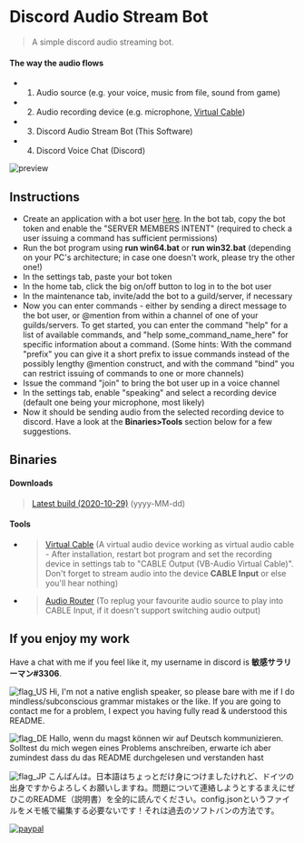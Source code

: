 # Discord Audio Stream Bot
>A simple discord audio streaming bot.

#### The way the audio flows
* 1. Audio source (e.g. your voice, music from file, sound from game)
* 2. Audio recording device (e.g. microphone, [Virtual Cable](https://www.vb-audio.com/Cable/index.htm))
* 3. Discord Audio Stream Bot (This Software)
* 4. Discord Voice Chat (Discord)

![preview](https://i.imgur.com/lODMwHI.png)

## Instructions
* Create an application with a bot user [here](https://discordapp.com/developers/applications). In the bot tab, copy the bot token and enable the "SERVER MEMBERS INTENT" (required to check a user issuing a command has sufficient permissions)
* Run the bot program using **run win64.bat** or **run win32.bat** (depending on your PC's architecture; in case one doesn't work, please try the other one!)
* In the settings tab, paste your bot token
* In the home tab, click the big on/off button to log in to the bot user
* In the maintenance tab, invite/add the bot to a guild/server, if necessary
* Now you can enter commands - either by sending a direct message to the bot user, or @mention from within a channel of one of your guilds/servers. To get started, you can enter the command "help" for a list of available commands, and "help some_command_name_here" for specific information about a command. (Some hints: With the command "prefix" you can give it a short prefix to issue commands instead of the possibly lengthy @mention construct, and with the command "bind" you can restrict issuing of commands to one or more channels)
* Issue the command "join" to bring the bot user up in a voice channel
* In the settings tab, enable "speaking" and select a recording device (default one being your microphone, most likely)
* Now it should be sending audio from the selected recording device to discord. Have a look at the **Binaries>Tools** section below for a few suggestions.

## Binaries
#### Downloads
>[Latest build (2020-10-29)](https://drive.google.com/uc?export=download&id=0B6898q95NTM3eGxoSVljMlM3ekk) (yyyy-MM-dd)

#### Tools
* >[Virtual Cable](https://www.vb-audio.com/Cable/index.htm) (A virtual audio device working as virtual audio cable - After installation, restart bot program and set the recording device in settings tab to "CABLE Output (VB-Audio Virtual Cable)". Don't forget to stream audio into the device **CABLE Input** or else you'll hear nothing)
* >[Audio Router](https://github.com/audiorouterdev/audio-router) (To replug your favourite audio source to play into CABLE Input, if it doesn't support switching audio output)

## If you enjoy my work
Have a chat with me if you feel like it, my username in discord is **敏感サラリーマン#3306**.

![flag_US](https://i.imgur.com/ohuanEH.png) Hi, I'm not a native english speaker, so please bare with me if I do mindless/subconscious grammar mistakes or the like. If you are going to contact me for a problem, I expect you having fully read & understood this README.<p>
![flag_DE](https://i.imgur.com/ZwReBfl.png) Hallo, wenn du magst können wir auf Deutsch kommunizieren. Solltest du mich wegen eines Problems anschreiben, erwarte ich aber zumindest dass du das README durchgelesen und verstanden hast<p>
![flag_JP](https://i.imgur.com/hCrtRjG.png) こんばんは。日本語はちょっとだけ身につけましたけれど、ドイツの出身ですからよろしくお願いしますね。問題について連絡しようとするまえにぜひこのREADME（説明書）を全的に読んでください。config.jsonというファイルをメモ帳で編集する必要ないです！それは過去のソフトバンの方法です。<p>

[![paypal](https://www.paypalobjects.com/en_US/i/btn/btn_donateCC_LG.gif)](https://goo.gl/x3BXFW)

